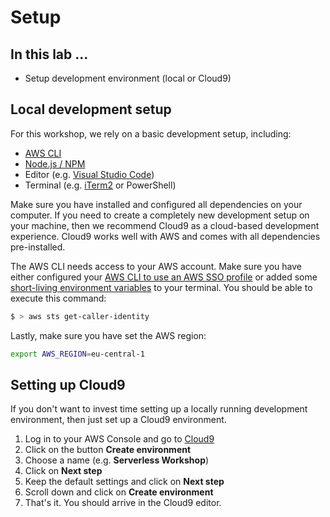 # Setup

## In this lab …

- Setup development environment (local or Cloud9)

## Local development setup

For this workshop, we rely on a basic development setup, including:

- [AWS CLI](https://docs.aws.amazon.com/cli/latest/userguide/install-cliv2.html)
- [Node.js / NPM](https://nodejs.org/en/)
- Editor (e.g. [Visual Studio Code](https://code.visualstudio.com/))
- Terminal (e.g. [iTerm2](https://iterm2.com/) or PowerShell)

Make sure you have installed and configured all dependencies on your computer. If you need to create a completely new development setup on your machine, then we recommend Cloud9 as a cloud-based development experience. Cloud9 works well with AWS and comes with all dependencies pre-installed.

The AWS CLI needs access to your AWS account. Make sure you have either configured your [AWS CLI to use an AWS SSO profile](https://docs.aws.amazon.com/cli/latest/userguide/cli-configure-sso.html) or added some [short-living environment variables](https://aws.amazon.com/blogs/security/aws-single-sign-on-now-enables-command-line-interface-access-for-aws-accounts-using-corporate-credentials/) to your terminal. You should be able to execute this command:

```bash
$ > aws sts get-caller-identity
```

Lastly, make sure you have set the AWS region:

```bash
export AWS_REGION=eu-central-1
```

## Setting up Cloud9

If you don't want to invest time setting up a locally running development environment, then just set up a Cloud9 environment.

1. Log in to your AWS Console and go to [Cloud9](https://console.aws.amazon.com/cloud9/)
2. Click on the button **Create environment**
3. Choose a name (e.g. **Serverless Workshop**)
4. Click on **Next step**
5. Keep the default settings and click on **Next step**
6. Scroll down and click on **Create environment**
7. That's it. You should arrive in the Cloud9 editor.
